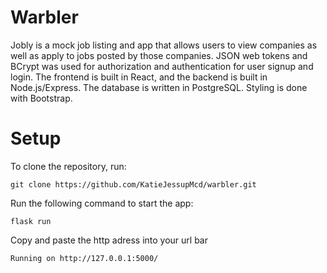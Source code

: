 # Warbler

Jobly is a mock job listing and app that allows users to view companies as well as apply to jobs posted by those companies. JSON web tokens and BCrypt was used for authorization and authentication for user signup and login. The frontend is built in React, and the backend is built in Node.js/Express. The database is written in PostgreSQL. Styling is done with Bootstrap. 

# Setup

To clone the repository, run: 

```
git clone https://github.com/KatieJessupMcd/warbler.git
```



Run the following command to start the app: 

```
flask run
```

Copy and paste the http adress into your url bar

```
Running on http://127.0.0.1:5000/
```
